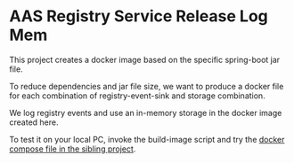 # AAS Registry Service Release Log Mem

This project creates a docker image based on the specific spring-boot jar file.

To reduce dependencies and jar file size, we want to produce a docker file for each combination of registry-event-sink and storage combination.

We log registry events and use an in-memory storage in the docker image created here.

To test it on your local PC, invoke the build-image script and try the [docker compose file in the sibling project](../docker-compose/docker-compose.yml).